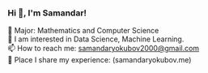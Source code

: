 ### Hi 👋, I'm Samandar!

📖 Major: Mathematics and Computer Science  
👀 I am interested in Data Science, Machine Learning.   
📫 How to reach me: samandaryokubov2000@gmail.com  
📝 Place I share my experience: (samandaryokubov.me)


<!--
**SamandarYokubov/SamandarYokubov** is a ✨ _special_ ✨ repository because its `README.md` (this file) appears on your GitHub profile.

Here are some ideas to get you started:

- 🔭 I’m currently working on ...
- 🌱 I’m currently learning ...
- 👯 I’m looking to collaborate on ...
- 🤔 I’m looking for help with ...
- 💬 Ask me about ...
- 📫 How to reach me: ...
- 😄 Pronouns: ...
- ⚡ Fun fact: ...
-->
